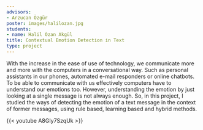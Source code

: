 ```yaml
---
advisors:
- Arzucan Özgür
poster: images/halilozan.jpg
students:
- name: Halil Ozan Akgül
title: Contextual Emotion Detection in Text
type: project
---
```


With the increase in the ease of use of technology, we communicate more and more with the computers in a conversational way. Such as personal assistants in our phones, automated e-mail responders or online chatbots. To be able to communicate with us effectively computers have to understand our emotions too. However, understanding the emotion by just looking at a single message is not always enough. So, in this project, I studied the ways of detecting the emotion of a text message in the context of former messages, using rule based, learning based and hybrid methods.


{{< youtube A8GIy7SzqUk >}}